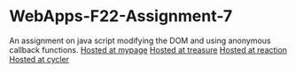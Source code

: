 # WebApps-F22-Assignment-7
An assignment on java script modifying the DOM and using anonymous callback functions.
[Hosted at mypage](https://44-563-web-apps-f22.github.io/44563-webapps-assignment-7-Amruthavarshini27/)
[Hosted at treasure](https://44-563-web-apps-f22.github.io/44563-webapps-assignment-7-Amruthavarshini27/treasure.html)
[Hosted at reaction](https://44-563-web-apps-f22.github.io/44563-webapps-assignment-7-Amruthavarshini27/reaction.html)
[Hosted at cycler](https://44-563-web-apps-f22.github.io/44563-webapps-assignment-7-Amruthavarshini27/cycler.html)

